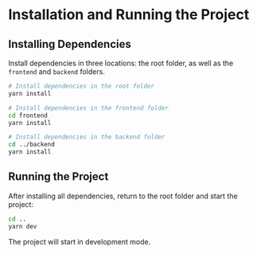 # Installation and Running the Project

## Installing Dependencies

Install dependencies in three locations: the root folder, as well as the `frontend` and `backend` folders.

```sh
# Install dependencies in the root folder
yarn install

# Install dependencies in the frontend folder
cd frontend
yarn install

# Install dependencies in the backend folder
cd ../backend
yarn install
```

## Running the Project

After installing all dependencies, return to the root folder and start the project:

```sh
cd ..
yarn dev
```

The project will start in development mode.

